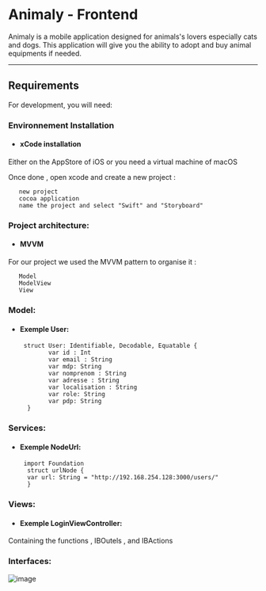 # Animaly - Frontend

Animaly is a mobile application designed for animals's lovers especially cats and dogs.
This application will give you the ability to adopt and buy animal equipments if needed. 

---
## Requirements

For development, you will need:

### Environnement Installation
- #### xCode installation

 Either on the AppStore of iOS or you need a virtual machine of macOS

 Once done , open xcode and create a new project :
  
       new project
       cocoa application
       name the project and select "Swift" and "Storyboard"

### Project architecture:
- #### MVVM
For our project we used the MVVM pattern to organise it : 
 
       Model
       ModelView
       View
       
### Model:
- #### Exemple User:

       struct User: Identifiable, Decodable, Equatable {
              var id : Int
              var email : String
              var mdp: String
              var nomprenom : String
              var adresse : String
              var localisation : String
              var role: String
              var pdp: String
        }
        
### Services:
- #### Exemple NodeUrl:

       import Foundation
        struct urlNode {
        var url: String = "http://192.168.254.128:3000/users/"
        }    
        
### Views:
- #### Exemple LoginViewController:
Containing the functions , IBOutels , and IBActions


### Interfaces:
![image](https://user-images.githubusercontent.com/79059784/145903407-9141da85-c86b-457b-9964-f5df4f4ae268.png)



      
